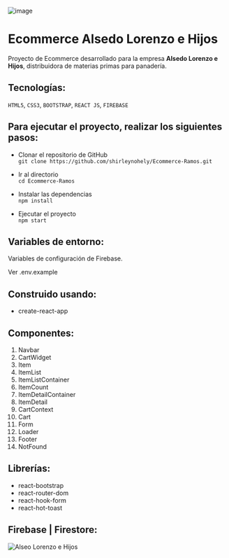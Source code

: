 
![image](https://user-images.githubusercontent.com/62706631/177066895-3b8140f2-2414-45bd-950d-b6ccb9829ba5.png)

# Ecommerce Alsedo Lorenzo e Hijos 

Proyecto de Ecommerce desarrollado para la empresa <b>Alsedo Lorenzo e Hijos</b>, distribuidora de materias primas para panadería.

## Tecnologías:
`HTML5`, `CSS3`, `BOOTSTRAP`, `REACT JS`, `FIREBASE`

## Para ejecutar el proyecto, realizar los siguientes pasos:

- Clonar el repositorio de GitHub </br>
  ```git clone https://github.com/shirleynohely/Ecommerce-Ramos.git```
  
- Ir al directorio </br>
  ```cd Ecommerce-Ramos```
 
- Instalar las dependencias</br>
  ```npm install```

- Ejecutar el proyecto</br>
  ```npm start```

## Variables de entorno:

Variables de configuración de Firebase.

Ver .env.example


## Construido usando:
<ul>
<li>create-react-app</li>
</ul>

## Componentes: </br>
<ol>
<li>Navbar</li>
<li>CartWidget</li>
<li>Item</li>
<li>ItemList</li>
<li>ItemListContainer</li>
<li>ItemCount</li>
<li>ItemDetailContainer</li>
<li>ItemDetail</li>
<li>CartContext</li>
<li>Cart</li>
<li>Form</li>
<li>Loader</li>
<li>Footer</li>
<li>NotFound</li>
</ol>

## Librerías: </br>
<ul>
<li>react-bootstrap</li>
<li>react-router-dom</li>
<li>react-hook-form</li>
<li>react-hot-toast</li>
</ul>

## Firebase | Firestore: </br>

![Alseo Lorenzo e Hijos](https://user-images.githubusercontent.com/62706631/171514727-3a60f523-6535-49aa-b310-736b9fec0a42.gif)
